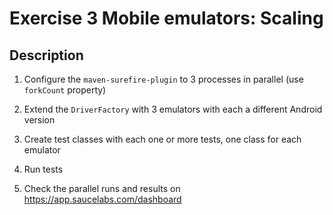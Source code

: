 # Exercise 3 Mobile emulators: Scaling

## Description
1. Configure the `maven-surefire-plugin` to 3 processes in parallel (use `forkCount` property)

2. Extend the `DriverFactory` with 3 emulators with each a different Android version

3. Create test classes with each one or more tests, one class for each emulator

4. Run tests

5. Check the parallel runs and results on https://app.saucelabs.com/dashboard
